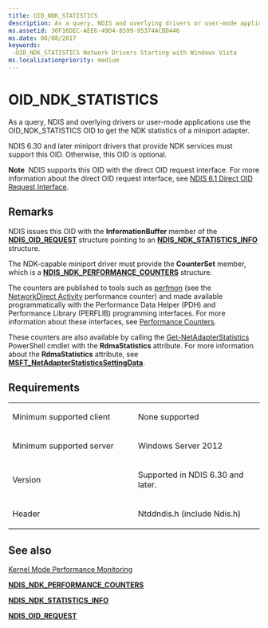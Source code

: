 ```yaml
---
title: OID_NDK_STATISTICS
description: As a query, NDIS and overlying drivers or user-mode applications use the OID_NDK_STATISTICS OID to get the NDK statistics of a miniport adapter.
ms.assetid: 30F16DEC-AEE6-49D4-8599-95374ACBD446
ms.date: 08/08/2017
keywords: 
 -OID_NDK_STATISTICS Network Drivers Starting with Windows Vista
ms.localizationpriority: medium
---
```


# OID\_NDK\_STATISTICS


As a query, NDIS and overlying drivers or user-mode applications use the OID\_NDK\_STATISTICS OID to get the NDK statistics of a miniport adapter.

NDIS 6.30 and later miniport drivers that provide NDK services must support this OID. Otherwise, this OID is optional.

**Note**  NDIS supports this OID with the direct OID request interface. For more information about the direct OID request interface, see [NDIS 6.1 Direct OID Request Interface](https://msdn.microsoft.com/library/windows/hardware/ff564736).

 

Remarks
-------

NDIS issues this OID with the **InformationBuffer** member of the [**NDIS\_OID\_REQUEST**](https://msdn.microsoft.com/library/windows/hardware/ff566710) structure pointing to an [**NDIS\_NDK\_STATISTICS\_INFO**](https://msdn.microsoft.com/library/windows/hardware/hh451567) structure.

The NDK-capable miniport driver must provide the **CounterSet** member, which is a [**NDIS\_NDK\_PERFORMANCE\_COUNTERS**](https://msdn.microsoft.com/library/windows/hardware/hh451565) structure.

The counters are published to tools such as [perfmon](http://technet.microsoft.com/library/cc731067.aspx) (see the [NetworkDirect Activity](http://technet.microsoft.com/library/hh997022.aspx) performance counter) and made available programmatically with the Performance Data Helper (PDH) and Performance Library (PERFLIB) programming interfaces. For more information about these interfaces, see [Performance Counters](https://msdn.microsoft.com/library/windows/desktop/aa373083).

These counters are also available by calling the [Get-NetAdapterStatistics](http://technet.microsoft.com/library/jj130889) PowerShell cmdlet with the **RdmaStatistics** attribute. For more information about the **RdmaStatistics** attribute, see [**MSFT\_NetAdapterStatisticsSettingData**](https://msdn.microsoft.com/library/hh872390).

Requirements
------------

<table>
<colgroup>
<col width="50%" />
<col width="50%" />
</colgroup>
<tbody>
<tr class="odd">
<td><p>Minimum supported client</p></td>
<td><p>None supported</p></td>
</tr>
<tr class="even">
<td><p>Minimum supported server</p></td>
<td><p>Windows Server 2012</p></td>
</tr>
<tr class="odd">
<td><p>Version</p></td>
<td><p>Supported in NDIS 6.30 and later.</p></td>
</tr>
<tr class="even">
<td><p>Header</p></td>
<td>Ntddndis.h (include Ndis.h)</td>
</tr>
</tbody>
</table>

## See also


[Kernel Mode Performance Monitoring](https://msdn.microsoft.com/library/windows/hardware/ff548159)

[**NDIS\_NDK\_PERFORMANCE\_COUNTERS**](https://msdn.microsoft.com/library/windows/hardware/hh451565)

[**NDIS\_NDK\_STATISTICS\_INFO**](https://msdn.microsoft.com/library/windows/hardware/hh451567)

[**NDIS\_OID\_REQUEST**](https://msdn.microsoft.com/library/windows/hardware/ff566710)

 

 




